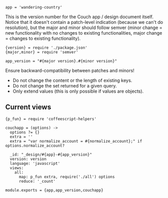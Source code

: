     app = 'wandering-country'

This is the version number for the Couch app / design document itself.
Notice that it doesn't contain a patch-level indication (because we
can't do resolution), but the major and minor should follow semver
(minor change = new functionality with no changes to existing
functionalities, major change = changes to existing functionality).

    {version} = require './package.json'
    {major,minor} = require 'semver'

    app_version = "#{major version}.#{minor version}"

Ensure backward-compatibility between patches and minors!

- Do not change the content or the length of existing keys.
- Do not change the set returned for a given query.
- Only extend values (this is only possible if values are objects).

Current views
-------------

    {p_fun} = require 'coffeescript-helpers'

    couchapp = (options) ->
      options ?= {}
      extra = ''
      extra = "var normalize_account = #{normalize_account};" if options.normalize_account?

      _id: "_design/#{app}-#{app_version}"
      version: version
      language: 'javascript'
      views:
        all:
          map: p_fun extra, require('./all') options
          reduce: '_count'

    module.exports = {app,app_version,couchapp}

